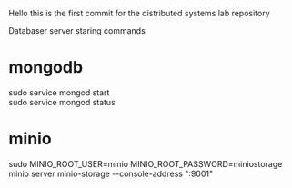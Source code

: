 Hello this is the first commit for the distributed systems lab repository

Databaser server staring commands

# mongodb
sudo service mongod start <br>
sudo service mongod status

# minio
sudo MINIO_ROOT_USER=minio MINIO_ROOT_PASSWORD=miniostorage minio server minio-storage --console-address ":9001"